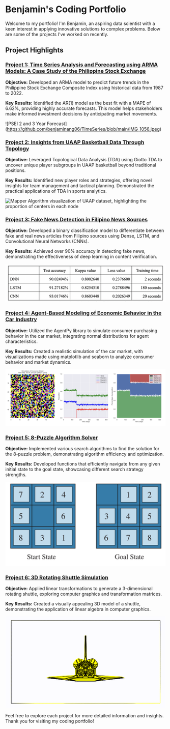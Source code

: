 # Benjamin's Coding Portfolio

Welcome to my portfolio! I'm Benjamin, an aspiring data scientist with a keen interest in applying innovative solutions to complex problems. Below are some of the projects I've worked on recently.
## Project Highlights

### [Project 1: Time Series Analysis and Forecasting using ARMA Models: A Case Study of the Philippine Stock Exchange](https://github.com/benjaminang06/TimeSeries)

**Objective:** Developed an ARMA model to predict future trends in the Philippine Stock Exchange Composite Index using historical data from 1987 to 2022.

**Key Results:** Identified the AR(1) model as the best fit with a MAPE of 6.62%, providing highly accurate forecasts. This model helps stakeholders make informed investment decisions by anticipating market movements.

![PSEI 2 and 3 Year Forecast]
(https://github.com/benjaminang06/TimeSeries/blob/main/IMG_1056.jpeg)

### [Project 2: Insights from UAAP Basketball Data Through Topology](https://github.com/benjaminang06/Topological-Data-Analysis)

**Objective:** Leveraged Topological Data Analysis (TDA) using Giotto TDA to uncover unique player subgroups in UAAP basketball beyond traditional positions.

**Key Results:** Identified new player roles and strategies, offering novel insights for team management and tactical planning. Demonstrated the practical applications of TDA in sports analytics.

![Mapper Algorithm visualization of UAAP dataset, highlighting the proportion of centers in each node](https://github.com/benjaminang06/Topological-Data-Analysis/assets/104061155/8554bac4-a75c-4f5f-a0ef-3f3129e17000)

### [Project 3: Fake News Detection in Filipino News Sources](https://github.com/benjaminang06/Fake-News-Classifier)

**Objective:** Developed a binary classification model to differentiate between fake and real news articles from Filipino sources using Dense, LSTM, and Convolutional Neural Networks (CNNs).

**Key Results:** Achieved over 90% accuracy in detecting fake news, demonstrating the effectiveness of deep learning in content verification.

![Summary of Accuracy Metrics for the classification models](https://github.com/benjaminang06/Fake-News-Classifier/blob/main/Summary%20of%20Accuracy%20Metrics.png)

### [Project 4: Agent-Based Modeling of Economic Behavior in the Car Industry](https://github.com/benjaminang06/Modeling-Economic-Behavior)

**Objective:** Utilized the AgentPy library to simulate consumer purchasing behavior in the car market, integrating normal distributions for agent characteristics.

**Key Results:** Created a realistic simulation of the car market, with visualizations made using matplotlib and seaborn to analyze consumer behavior and market dynamics.

![Simulation results showing market behavior and consumer interactions](https://github.com/benjaminang06/Modeling-Economic-Behavior/blob/main/Simulation%20Results.png)

### [Project 5: 8-Puzzle Algorithm Solver](https://github.com/benjaminang06/8-Puzzle)

**Objective:** Implemented various search algorithms to find the solution for the 8-puzzle problem, demonstrating algorithm efficiency and optimization.

**Key Results:** Developed functions that efficiently navigate from any given initial state to the goal state, showcasing different search strategy strengths.

![Solution path for an 8-puzzle problem](https://github.com/benjaminang06/8-Puzzle/blob/main/8-Puzzle.png)

### [Project 6: 3D Rotating Shuttle Simulation](https://github.com/benjaminang06/Rotating-Shuttle)

**Objective:** Applied linear transformations to generate a 3-dimensional rotating shuttle, exploring computer graphics and transformation matrices.

**Key Results:** Created a visually appealing 3D model of a shuttle, demonstrating the application of linear algebra in computer graphics.

![3D rendering of a rotating shuttle](https://github.com/benjaminang06/Rotating-Shuttle/blob/main/shuttle.gif)

Feel free to explore each project for more detailed information and insights. Thank you for visiting my coding portfolio!
